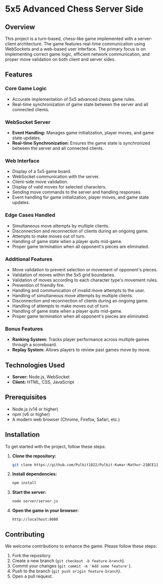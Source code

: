 # 5x5 Advanced Chess Server Side

## Overview

This project is a turn-based, chess-like game implemented with a server-client architecture. The game features real-time communication using WebSockets and a web-based user interface. The primary focus is on implementing correct game logic, efficient network communication, and proper move validation on both client and server sides.

## Features

### Core Game Logic

- Accurate implementation of 5x5 advanced chess game rules.
- Real-time synchronization of game state between the server and all connected clients.

### WebSocket Server

- **Event Handling:** Manages game initialization, player moves, and game state updates.
- **Real-time Synchronization:** Ensures the game state is synchronized between the server and all connected clients.

### Web Interface

- Display of a 5x5 game board.
- WebSocket communication with the server.
- Client-side move validation.
- Display of valid moves for selected characters.
- Sending move commands to the server and handling responses.
- Event handling for game initialization, player moves, and game state updates.

### Edge Cases Handled

- Simultaneous move attempts by multiple clients.
- Disconnection and reconnection of clients during an ongoing game.
- Attempts to make moves out of turn.
- Handling of game state when a player quits mid-game.
- Proper game termination when all opponent's pieces are eliminated.

### Additional Features

- Move validation to prevent selection or movement of opponent's pieces.
- Validation of moves within the 5x5 grid boundaries.
- Validation of moves according to each character type's movement rules.
- Prevention of friendly fire.
- Handling and communication of invalid move attempts to the user.
- Handling of simultaneous move attempts by multiple clients.
- Disconnection and reconnection of clients during an ongoing game.
- Handling of attempts to make moves out of turn.
- Handling of game state when a player quits mid-game.
- Proper game termination when all opponent's pieces are eliminated.

### Bonus Features

- **Ranking System:** Tracks player performance across multiple games through a scoreboard.
- **Replay System:** Allows players to review past games move by move.

## Technologies Used

- **Server:** Node.js, WebSocket
- **Client:** HTML, CSS, JavaScript

## Prerequisites

- Node.js (v14 or higher)
- npm (v6 or higher)
- A modern web browser (Chrome, Firefox, Safari, etc.)

## Installation

To get started with the project, follow these steps:

1. **Clone the repository:**

   ```bash
   git clone https://github.com/Pulkit1822/Pulkit-Kumar-Mathur-21BCE11602.git
   ```

2. **Install dependencies:**

   ```bash
   npm install
   ```

3. **Start the server:**

   ```bash
   node server/server.js
   ```

4. **Open the game in your browser:**

   ```url
   http://localhost:8080
   ```

## Contributing

We welcome contributions to enhance the game. Please follow these steps:

1. Fork the repository.
2. Create a new branch (`git checkout -b feature-branch`).
3. Commit your changes (`git commit -m 'Add some feature'`).
4. Push to the branch (`git push origin feature-branch`).
5. Open a pull request.

